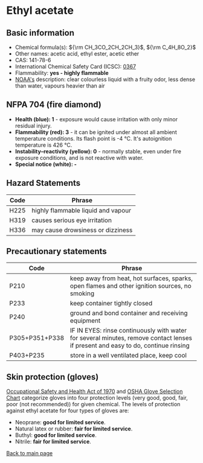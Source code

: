 # Ethyl acetate

## Basic information

- Chemical formula(s): ${\rm CH_3CO_2CH_2CH_3}$, ${\rm C_4H_8O_2}$
- Other names:  acetic acid, ethyl ester, acetic ether
- CAS: 141-78-6
- International Chemical Safety Card (ICSC): [0367](https://inchem.org/documents/icsc/icsc/eics0367.htm)
- Flammability: **yes - highly flammable**
- [NOAA's](https://cameochemicals.noaa.gov/chemical/665) description: clear colourless liquid with a fruity odor, less dense than water, vapours heavier than air

## NFPA 704 (fire diamond)

- **Health (blue): 1** - exposure would cause irritation with only minor residual injury.
- **Flammability (red): 3** - it can be ignited under almost all ambient temperature conditions. Its flash point is -4 °C. It's autoignition temperature is 426 °C.
- **Instability–reactivity (yellow): 0** - normally stable, even under fire exposure conditions, and is not reactive with water.
- **Special notice (white): -**

## Hazard Statements

| Code | Phrase                             |
| ---- | ---------------------------------- |
| H225 | highly flammable liquid and vapour |
| H319 | causes serious eye irritation      |
| H336 | may cause drowsiness or dizziness  |

## Precautionary statements

| Code           | Phrase                                                                                                                           |
| -------------- | -------------------------------------------------------------------------------------------------------------------------------- |
| P210           | keep away from heat, hot surfaces, sparks, open flames and other ignition sources, no smoking                                    |
| P233           | keep container tightly closed                                                                                                    |
| P240           | ground and bond container and receiving equipment                                                                                |
| P305+P351+P338 | IF IN EYES: rinse continuously with water for several minutes, remove contact lenses if present and easy to do, continue rinsing |
| P403+P235      | store in a well ventilated place, keep cool                                                                                      |

## Skin protection (gloves)

[Occupational Safety and Health Act of 1970](https://www.osha.gov/sites/default/files/publications/osha3151.pdf) and [OSHA Glove Selection Chart](https://safety.fsu.edu/safety_manual/OSHA%20Glove%20Selection%20Chart.pdf) categorize gloves into four protection levels (very good, good, fair, poor (not recommended)) for given chemical. The levels of protection against ethyl acetate for four types of gloves are:

- Neoprane: **good for limited service**.
- Natural latex or rubber: **fair for limited service**.
- Buthyl: **good for limited service**.
- Nitrile: **fair for limited service**.

[Back to main page](https://github.com/Global-Health-Engineering/wet-lab-chemicals)
